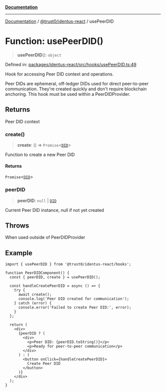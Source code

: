 [**Documentation**](../../../README.md)

***

[Documentation](../../../README.md) / [@trust0/identus-react](../README.md) / usePeerDID

# Function: usePeerDID()

> **usePeerDID**(): `object`

Defined in: [packages/identus-react/src/hooks/usePeerDID.ts:49](https://github.com/trust0-project/identus/blob/8a5d7a6250f940c57f493622b608b924fe79a7f8/packages/identus-react/src/hooks/usePeerDID.ts#L49)

Hook for accessing Peer DID context and operations.

Peer DIDs are ephemeral, off-ledger DIDs used for direct peer-to-peer communication.
They're created quickly and don't require blockchain anchoring. This hook must be used
within a PeerDIDProvider.

## Returns

Peer DID context

### create()

> **create**: () => `Promise`\<[`DID`](https://github.com/hyperledger-identus/sdk-ts/blob/main/docs/sdk/modules.md)\>

Function to create a new Peer DID

#### Returns

`Promise`\<[`DID`](https://github.com/hyperledger-identus/sdk-ts/blob/main/docs/sdk/modules.md)\>

### peerDID

> **peerDID**: `null` \| [`DID`](https://github.com/hyperledger-identus/sdk-ts/blob/main/docs/sdk/modules.md)

Current Peer DID instance, null if not yet created

## Throws

When used outside of PeerDIDProvider

## Example

```tsx
import { usePeerDID } from '@trust0/identus-react/hooks';

function PeerDIDComponent() {
  const { peerDID, create } = usePeerDID();
  
  const handleCreatePeerDID = async () => {
    try {
      await create();
      console.log('Peer DID created for communication');
    } catch (error) {
      console.error('Failed to create Peer DID:', error);
    }
  };
  
  return (
    <div>
      {peerDID ? (
        <div>
          <p>Peer DID: {peerDID.toString()}</p>
          <p>Ready for peer-to-peer communication</p>
        </div>
      ) : (
        <button onClick={handleCreatePeerDID}>
          Create Peer DID
        </button>
      )}
    </div>
  );
}
```
